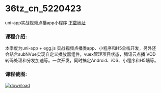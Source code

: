 # 36tz_cn_5220423
uni-app实战视频点播app小程序
[下载地址](http://www.36tz.cn/article/5220423 "下载地址")
### 课程介绍:
本季度为uni-app + egg.js 实战视频点播类app、小程序和H5全栈开发，另外还会结合subNVue实现自定义播放器组件，vuex管理项目状态，腾讯云点播 VOD转码处理和分发加速等。一次开发，同时搞定Android、iOS、小程序和H5端等。

### 课程截图:
[![download](http://36tz.cn/muke_img/2021_07_2-31.png "下载地址")](http://www.36tz.cn "下载地址")
